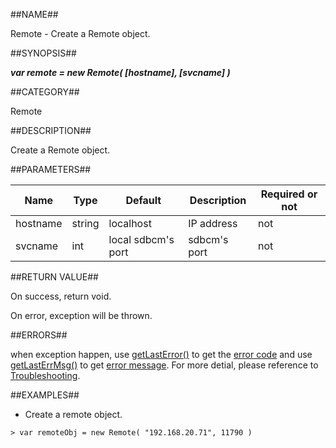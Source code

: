 
##NAME##

Remote - Create a Remote object.

##SYNOPSIS##

***var remote = new Remote( [hostname], [svcname] )***

##CATEGORY##

Remote

##DESCRIPTION##

Create a Remote object.

##PARAMETERS##

| Name     | Type   | Default            | Description  | Required or not |
| -------- | ------ | ------------------ | ------------ | --------------- |
| hostname | string | localhost          | IP address   | not             |
| svcname  | int    | local sdbcm's port | sdbcm's port | not             |

##RETURN VALUE##

On success, return void.

On error, exception will be thrown.

##ERRORS##

when exception happen, use [getLastError()](manual/Manual/Sequoiadb_command/Global/getLastError.md) to get the [error code](manual/Manual/Sequoiadb_error_code.md)  and use [getLastErrMsg()](manual/Manual/Sequoiadb_command/Global/getLastErrMsg.md) to get [error message](manual/Manual/Sequoiadb_command/Global/getLastErrMsg.md). For more detial, please reference to [Troubleshooting](manual/FAQ/faq_sdb.md).

##EXAMPLES##

* Create a remote object.

```lang-javascript
> var remoteObj = new Remote( "192.168.20.71", 11790 )
```